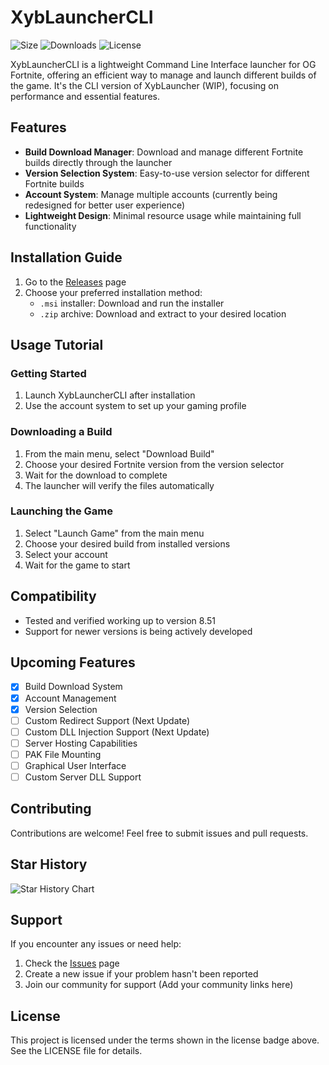 # XybLauncherCLI

![Size](https://img.shields.io/github/repo-size/BeRightBack0/XybLauncherCLI)
![Downloads](https://img.shields.io/github/downloads/BeRightBack0/XybLauncherCLI/total)
![License](https://img.shields.io/github/license/BeRightBack0/XybLauncherCLI)

XybLauncherCLI is a lightweight Command Line Interface launcher for OG Fortnite, offering an efficient way to manage and launch different builds of the game. It's the CLI version of XybLauncher (WIP), focusing on performance and essential features.

## Features

- **Build Download Manager**: Download and manage different Fortnite builds directly through the launcher
- **Version Selection System**: Easy-to-use version selector for different Fortnite builds
- **Account System**: Manage multiple accounts (currently being redesigned for better user experience)
- **Lightweight Design**: Minimal resource usage while maintaining full functionality

## Installation Guide

1. Go to the [Releases](https://github.com/BeRightBack0/XybLauncherCLI/releases) page
2. Choose your preferred installation method:
   - `.msi` installer: Download and run the installer
   - `.zip` archive: Download and extract to your desired location

## Usage Tutorial

### Getting Started
1. Launch XybLauncherCLI after installation
2. Use the account system to set up your gaming profile

### Downloading a Build
1. From the main menu, select "Download Build"
2. Choose your desired Fortnite version from the version selector
3. Wait for the download to complete
4. The launcher will verify the files automatically

### Launching the Game
1. Select "Launch Game" from the main menu
2. Choose your desired build from installed versions
3. Select your account
4. Wait for the game to start

## Compatibility

- Tested and verified working up to version 8.51
- Support for newer versions is being actively developed

## Upcoming Features

- [x] Build Download System
- [x] Account Management
- [x] Version Selection
- [ ] Custom Redirect Support (Next Update)
- [ ] Custom DLL Injection Support (Next Update)
- [ ] Server Hosting Capabilities
- [ ] PAK File Mounting
- [ ] Graphical User Interface
- [ ] Custom Server DLL Support

## Contributing

Contributions are welcome! Feel free to submit issues and pull requests.

## Star History

![Star History Chart](https://api.star-history.com/svg?repos=BeRightBack0/XybLauncherCLI&type=Date)

## Support

If you encounter any issues or need help:
1. Check the [Issues](https://github.com/BeRightBack0/XybLauncherCLI/issues) page
2. Create a new issue if your problem hasn't been reported
3. Join our community for support (Add your community links here)

## License

This project is licensed under the terms shown in the license badge above. See the LICENSE file for details.
 